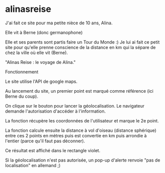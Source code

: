 # alinasreise

J'ai fait ce site pour ma petite nièce de 10 ans, Alina.

Elle vit à Berne (donc germanophone) 

Elle et ses parents sont partis faire un Tour du Monde :)
Je lui ai fait ce petit site pour qu'elle prenne conscience de la distance en km qui la sépare de chez la ville où elle vit (Berne).


"Alinas Reise : le voyage de Alina."


Fonctionnement

Le site utilise l'API de google maps.

Au lancement du site, un premier point est marqué comme référence (ici Berne du coup).

On clique sur le bouton pour lancer la géolocalisation. Le navigateur demande l'autorisation d'accéder à l'information.

La fonction récupère les coordonnées de l'utilisateur et marque le 2e point.

La fonction calcule ensuite la distance à vol d'oiseau (distance sphérique) entre ces 2 points en mètres puis est convertie en km puis arrondie à l'entier (parce qu'il faut pas déconner).

Ce résultat est affiché dans le rectangle violet.

Si la géolocalisation n'est pas autorisée, un pop-up d'alerte renvoie "pas de localisation" en allemand ;)
